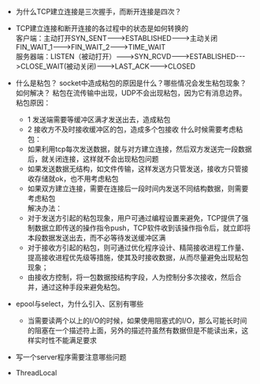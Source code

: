 * 为什么TCP建立连接是三次握手，而断开连接是四次？  

* TCP建立连接和断开连接的各过程中的状态是如何转换的  
  客户端：主动打开SYN_SENT--->ESTABLISHED--->主动关闭FIN_WAIT_1--->FIN_WAIT_2--->TIME_WAIT  
  服务器端：LISTEN（被动打开）--->SYN_RCVD--->ESTABLISHED--->CLOSE_WAIT(被动关闭)--->LAST_ACK--->CLOSED
  
* 什么是粘包？ socket中造成粘包的原因是什么？哪些情况会发生粘包现象？如何解决？
  粘包在流传输中出现，UDP不会出现粘包，因为它有消息边界。      
  粘包原因：  
  + 1 发送端需要等缓冲区满才发送出去，造成粘包
  + 2 接收方不及时接收缓冲区的包，造成多个包接收
  什么时候需要考虑粘包：  
  + 如果利用tcp每次发送数据，就与对方建立连接，然后双方发送完一段数据后，就关闭连接，这样就不会出现粘包问题
  + 如果发送数据无结构，如文件传输，这样发送方只管发送，接收方只管接收存储就ok，也不用考虑粘包
  + 如果双方建立连接，需要在连接后一段时间内发送不同结构数据，则需要考虑粘包  
  解决办法：
  + 对于发送方引起的粘包现象，用户可通过编程设置来避免，TCP提供了强制数据立即传送的操作指令push，TCP软件收到该操作指令后，就立即将本段数据发送出去，而不必等待发送缓冲区满
  + 对于接收方引起的粘包，则可通过优化程序设计、精简接收进程工作量、提高接收进程优先级等措施，使其及时接收数据，从而尽量避免出现粘包现象；
  + 由接收方控制，将一包数据按结构字段，人为控制分多次接收，然后合并，通过这种手段来避免粘包。
  
* epool与select，为什么引入、区别有哪些  
  + 当需要读两个以上的I/O的时候，如果使用阻塞式的I/O，那么可能长时间的阻塞在一个描述符上面，另外的描述符虽然有数据但是不能读出来，这样实时性不能满足要求
  
* 写一个server程序需要注意哪些问题  

* ThreadLocal  

